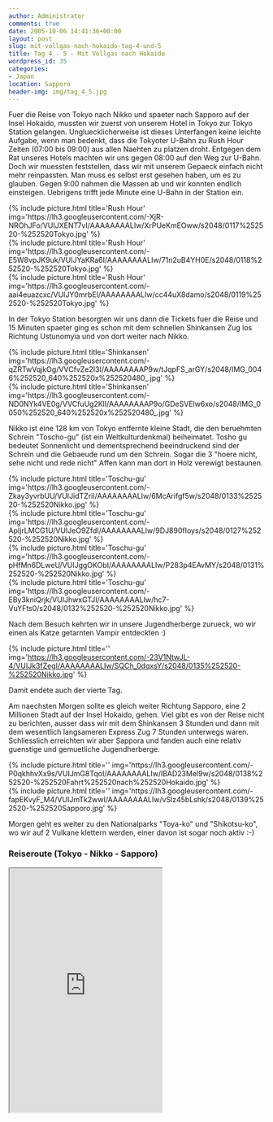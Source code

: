```yaml
---
author: Administrator
comments: true
date: 2005-10-06 14:41:36+00:00
layout: post
slug: mit-vollgas-nach-hokaido-tag-4-und-5
title: Tag 4 - 5 - Mit Vollgas nach Hokaido
wordpress_id: 35
categories:
- Japan
location: Sapporo
header-img: img/tag_4_5.jpg
---
```


Fuer die Reise von Tokyo nach Nikko und spaeter nach Sapporo auf der Insel Hokaido, mussten wir zuerst von unserem Hotel in Tokyo zur Tokyo Station gelangen. Ungluecklicherweise ist dieses Unterfangen keine leichte Aufgabe, wenn man bedenkt, dass die Tokyoter U-Bahn zu Rush Hour Zeiten (07:00 bis 09:00) aus allen Naehten zu platzen droht. Entgegen dem Rat unseres Hotels machten wir uns gegen 08:00 auf den Weg zur U-Bahn. Doch wir muessten feststellen, dass wir mit unserem Gepaeck einfach nicht mehr reinpassten. Man muss es selbst erst gesehen haben, um es zu glauben. Gegen 9:00 nahmen die Massen ab und wir konnten endlich einsteigen. Uebrigens trifft jede Minute eine U-Bahn in der Station ein.

<div class="row">
  <div class="col-sm-4">
     {% include picture.html title='Rush Hour' img='https://lh3.googleusercontent.com/-XjR-NROhJFo/VUIJXENT7vI/AAAAAAAALIw/XrPUeKmEOww/s2048/0117%252520-%252520Tokyo.jpg' %}
  </div>
  <div class="col-sm-4">
     {% include picture.html title='Rush Hour' img='https://lh3.googleusercontent.com/-E5W8vpJK9uk/VUIJYaKRa6I/AAAAAAAALIw/71n2uB4YH0E/s2048/0118%252520-%252520Tokyo.jpg' %}
  </div>
  <div class="col-sm-4">
     {% include picture.html title='Rush Hour' img='https://lh3.googleusercontent.com/-aai4euazcxc/VUIJY0mrbEI/AAAAAAAALIw/cc44uX8damo/s2048/0119%252520-%252520Tokyo.jpg' %}
  </div>
</div>

In der Tokyo Station besorgten wir uns dann die Tickets fuer die Reise und 15 Minuten spaeter ging es schon mit dem schnellen Shinkansen Zug los Richtung Ustunomyia und von dort weiter nach Nikko.  


<div class="row">
  <div class="col-sm-6">
     {% include picture.html title='Shinkansen' img='https://lh3.googleusercontent.com/-qZRTwVqjkOg/VVCfvZe2I3I/AAAAAAAAP9w/tJqpFS_arGY/s2048/IMG_0046%252520_640%252520x%252520480_.jpg' %}
  </div>
  <div class="col-sm-6">
     {% include picture.html title='Shinkansen' img='https://lh3.googleusercontent.com/-ND0NYk4VE0g/VVCfuUg2KlI/AAAAAAAAP9o/GDeSVElw6xo/s2048/IMG_0050%252520_640%252520x%252520480_.jpg' %}
  </div>
</div>


Nikko ist eine 128 km von Tokyo entfernte kleine Stadt, die den beruehmten Schrein "Toscho-gu" (ist ein Weltkulturdenkmal) beiheimatet. Tosho gu bedeutet Sonnenlicht und dementsprechend beeindruckend sind der Schrein und die Gebaeude rund um den Schrein. Sogar die 3 "hoere nicht, sehe nicht und rede nicht" Affen kann man dort in Holz verewigt bestaunen. 

<div class="row">
  <div class="col-sm-3">
     {% include picture.html title='Toschu-gu' img='https://lh3.googleusercontent.com/-Zkay3yvrbUU/VUIJidTZriI/AAAAAAAALIw/6McArifgf5w/s2048/0133%252520-%252520Nikko.jpg' %}
  </div>
  <div class="col-sm-3">
     {% include picture.html title='Toschu-gu' img='https://lh3.googleusercontent.com/-ApIjrLMCG1U/VUIJeO9ZfdI/AAAAAAAALIw/9DJ890fIoys/s2048/0127%252520-%252520Nikko.jpg' %}
  </div>
  <div class="col-sm-3">
     {% include picture.html title='Toschu-gu' img='https://lh3.googleusercontent.com/-pHfMn6DLweU/VUIJggOKObI/AAAAAAAALIw/P283p4EAvMY/s2048/0131%252520-%252520Nikko.jpg' %}
  </div>
  <div class="col-sm-3">
     {% include picture.html title='Toschu-gu' img='https://lh3.googleusercontent.com/-EBy3kniQrjk/VUIJhwxGTJI/AAAAAAAALIw/hc7-VuYFts0/s2048/0132%252520-%252520Nikko.jpg' %}
  </div>
</div>


Nach dem Besuch kehrten wir in unsere Jugendherberge zurueck, wo wir einen als Katze getarnten Vampir entdeckten :)

{% include picture.html title='' img='https://lh3.googleusercontent.com/-23V1NtwJL-4/VUIJk3fZegI/AAAAAAAALIw/SQCh_0dqxsY/s2048/0135%252520-%252520Nikko.jpg' %}


Damit endete auch der vierte Tag.


Am naechsten Morgen sollte es gleich weiter Richtung Sapporo, eine 2 Millionen Stadt auf der Insel Hokaido, gehen.  Viel gibt es von der Reise nicht zu berichten, ausser dass wir mit dem Shinkansen 3 Stunden und dann mit dem wesentlich langsameren Express Zug 7 Stunden unterwegs waren. Schliesslich erreichten wir aber Sappora und fanden auch eine relativ guenstige und gemuetliche Jugendherberge.  

<div class="row">
  <div class="col-sm-6">
     {% include picture.html title='' img='https://lh3.googleusercontent.com/-P0qkhhvXx9s/VUIJmG8TqoI/AAAAAAAALIw/lBAD23Mel9w/s2048/0138%252520-%252520Fahrt%252520nach%252520Hokaido.jpg' %}
  </div>
  <div class="col-sm-6">
     {% include picture.html title='' img='https://lh3.googleusercontent.com/-fapEKvyF_M4/VUIJmTk2wwI/AAAAAAAALIw/vSlz45bLshk/s2048/0139%252520-%252520Sapporo.jpg' %}
  </div>
</div>


Morgen geht es weiter zu den Nationalparks "Toya-ko" und "Shikotsu-ko", wo wir auf 2 Vulkane klettern werden, einer davon ist sogar noch aktiv :-)
<h3>Reiseroute (Tokyo - Nikko - Sapporo)</h3>
<iframe src="https://www.google.com/maps/d/embed?mid=zInSVQCQXdqY.kBGjD2FaKIoE" class="map" height="480"></iframe>
